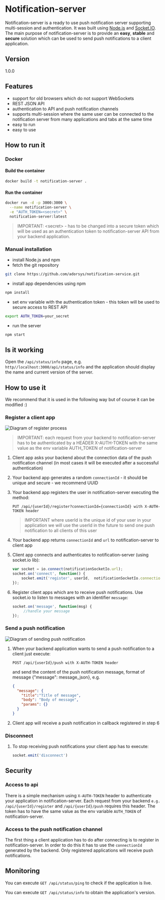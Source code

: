# Notification-server

Notification-server is a ready to use push notification server supporting multi-session and authentication. It was built using [Node.js](https://nodejs.org) and [Socket.IO](http://socket.io/). The main purpose of notification-server is to provide an **easy**, **stable** and **secure** solution which can be used to send push notifications to a client application.

## Version

1.0.0

## Features

* support for old browsers which do not support WebSockets
* REST JSON API
* authentication to API and push notification channels
* supports multi-session where the same user can be connected to the notification server from many applications and tabs at the same time
* easy to run
* easy to use

## How to run it

### Docker

#### Build the container

```sh
docker build -t notification-server .
```

#### Run the container

```sh
docker run -d -p 3000:3000 \
  --name notification-server \
  -e "AUTH_TOKEN=<secret>" \
  notification-server:latest
```

> IMPORTANT:
> &lt;secret&gt; - has to be changed into a secure token which will be used as an
> authentication token to notification-server API from your backend application.

### Manual installation

* install Node.js and npm
* fetch the git repository

```sh
git clone https://github.com/adorsys/notification-service.git
```

* install app dependencies using npm

```sh
npm install
```

* set env variable with the authentication token - this token will be used to secure access to REST API

```sh
export AUTH_TOKEN=your_secret
```

* run the server

```sh
npm start
```

## Is it working

Open the ```/api/status/info``` page, e.g. ```http//localhost:3000/api/status/info``` and the application should display the name and current version of the server.

## How to use it

We recommend that it is used in the following way but of course it can be modified :)

### Register a client app

![Diagram of register process](doc/images/register.png)

> IMPORTANT:
> each request from your backend to notification-server has to be authenticated by a
> HEADER X-AUTH-TOKEN with the same value as the env variable AUTH_TOKEN of notification-server

1. Client app asks your backend about the connection data of the push notification channel (in most cases it will be executed after a successful authentication)
2. Your backend app generates a random `connectionId` - it should be unique and secure - we recommend UUID
3. Your backend app registers the user in notification-server executing the method:

   ```PUT /api/{userId}/register?connectionId={connectionId} with X-AUTH-TOKEN header```

   > IMPORTANT
   > where userId is the unique id of your user in your application we will use the
   > userId in the future to send one push notification to all clients of this user

4. Your backend app returns `connectionId` and `url` to notification-server to client app
5. Client app connects and authenticates to notification-server (using socket.io lib):

   ```js
   var socket = io.connect(notificationSocketIo.url);
   socket.on('connect', function() {
       socket.emit('register', userId,  notificationSocketIo.connectionId);
   });
   ```

6. Register client apps which are to receive push notifications. Use socket.io to listen to messages with an identifier `message`:

   ```js
   socket.on('message', function(msg) {
        //handle your message
   });
   ```

### Send a push notification

![Diagram of sending push notification](doc/images/send.png)

1. When your backend application wants to send a push notification to a client just execute:

   ```POST /api/{userId}/push with X-AUTH-TOKEN header```
  
   and send the content of the push notification message, format of message {"message": message_json}, e.g.

   ```json
   {
     "message": {
       "title":"Title of message",
       "body": "Body of message",
       "params": {}
     }
   }
   ```

2. Client app will receive a push notification in callback registered in step 6

### Disconnect

1. To stop receiving push notifications your client app has to execute:

   ```js
   socket.emit('disconnect')
   ```

## Security

### Access to api

There is a simple mechanism using `X-AUTH-TOKEN` header to authenticate your application in notification-server. Each request from your backend `e.g. /api/{userId}/register` and `/api/{userId}/push` requires this header. The token has to have the same value as the env variable `AUTH_TOKEN` of notification-server.

### Access to the push notification channel

The first thing a client application has to do after connecting is to register in notification-server. In order to do this it has to use the `connectionId` generated by the backend. Only registered applications will receive push notifications.

## Monitoring

You can execute `GET /api/status/ping` to check if the application is live.

You can execute `GET /api/status/info` to obtain the application's version.
